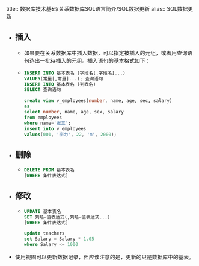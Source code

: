 title:: 数据库技术基础/关系数据库SQL语言简介/SQL数据更新
alias:: SQL数据更新

- ## 插入
	- 如果要在关系数据库中插入数据，可以指定被插入的元组，或者用查询语句选出一批待插入的元组。插入语句的基本格式如下：
	- ```sql
	  INSERT INTO 基本表名 (字段名[,字段名]...)
	  VALUES(常量[,常量]...); 查询语句
	  INSERT INTO 基本表名 (列表名)
	  SELECT 查询语句
	  ```
	  ```sql
	  create view v_employees(number, name, age, sec, salary)
	  as
	  select number, name, age, sex, salary
	  from employees
	  where name='张三';
	  insert into v_employees
	  values(001, '李力', 22, 'm', 2000);
	  ```
- ## 删除
	- ```sql
	  DELETE FROM 基本表名
	  [WHERE 条件表达式]
	  ```
- ## 修改
	- ```sql
	  UPDATE 基本表名
	  SET 列名=值表达式(,列名=值表达式...)
	  [WHERE 条件表达式]
	  ```
	  ```sql
	  update teachers
	  set Salary = Salary * 1.05
	  where Salary <= 1000
	  ```
- 使用视图可以更新数据记录，但应该注意的是，更新的只是数据库中的基表。